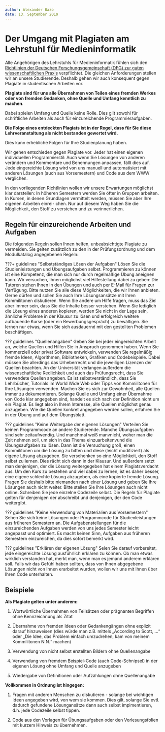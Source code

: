 ```yaml
---
author:	Alexander Bazo
date: 13. September 2019
---
```


# Der Umgang mit Plagiaten am Lehrstuhl für Medieninformatik

Alle Angehörigen des Lehrstuhls für Medieninformatik fühlen sich den [Richtlinien der Deutschen Forschungsgemeinschaft (DFG) zur guten wissenschaftlichen Praxis](https://www.dfg.de/foerderung/grundlagen_rahmenbedingungen/gwp/index.html) verpflichtet. Die gleichen Anforderungen stellen wir an unsere Studierende. Deshalb gehen wir auch konsequent gegen Plagiate in studentischen Arbeiten vor. 

**Plagiate sind für uns alle Übernahmen von Teilen eines fremden Werkes oder
von fremden Gedanken, ohne Quelle und Umfang kenntlich zu machen.**

Dabei spielen Umfang und Quelle keine Rolle. Dies gilt sowohl für schriftliche Arbeiten als auch für einzureichende Programmieraufgaben.

**Die Folge eines entdeckten Plagiats ist in der Regel, dass für Sie diese Lehrveranstaltung als nicht bestanden gewertet wird.**

Dies kann erhebliche Folgen für Ihre Studienplanung haben.

Wir gehen entschieden gegen Plagiate vor. Jeder hat einen eigenen individuellen Programmierstil: Auch wenn Sie Lösungen von anderen verändern und Kommentare und Benennungen anpassen, fällt dies auf. Jede eingereichte Lösung wird von uns manuell und automatisiert mit anderen Lösungen (auch aus Vorsemestern) und Code aus dem WWW verglichen.

In den vorliegenden Richtlinien wollen wir unsere Erwartungen möglichst klar darstellen: In höheren Semestern werden Sie öfter in Gruppen arbeiten. In Kursen, in denen Grundlagen vermittelt werden, müssen Sie aber Ihre eigenen Arbeiten einrei-
chen. Nur auf diesem Weg haben Sie die Möglichkeit, den Stoff zu verstehen und zu verinnerlichen.

## Regeln für einzureichende Arbeiten und Aufgaben

Die folgenden Regeln sollen Ihnen helfen, unbeabsichtigte Plagiate zu vermeiden. Sie gelten zusätzlich zu den in der Prüfungsordnung und dem Modulkatalog angegebenen Regeln:


???+ guidelines "Selbstständiges Lösen der Aufgaben"
	Lösen Sie die Studienleistungen und Übungsaufgaben selbst. Programmieren zu können ist eine Kompetenz, die man sich nur durch regelmäßige Übung aneignen kann. Wir versuchen, Ihnen möglichst viel Hilfestellung dabei zu geben: Die Tutoren stehen Ihnen in den Übungen und auch per E-Mail für Fragen zur Verfügung. Bitte nutzen Sie alle diese Möglichkeiten, die wir Ihnen anbieten. Gerne dürfen und sollen Sie auch Ihre Lösungsansätze mit Ihren Kommilitonen diskutieren. Wenn Sie andere um Hilfe fragen, muss das Ziel aber immer sein, dass Sie die Inhalte besser verstehen. Wenn Sie lediglich die Lösung eines anderen kopieren, werden Sie nicht in der Lage sein, ähnliche Probleme in der Klausur zu lösen und erfolgreich weitere aufbauende Kurse (oder ein Bewerbungsgespräch) zu bewältigen. Sie lernen nur etwas, wenn Sie sich ausdauernd mit den gestellten Problemen beschäftigen.

??? guidelines "Quellenangaben"
	Geben Sie bei jeder eingereichten Arbeit an, welche Quellen und Hilfen Sie in Anspruch genommen haben. Wenn Sie kommerziell oder privat Software entwickeln, verwenden Sie regelmäßig fremde Ideen, Algorithmen, Bibliotheken, Grafiken und Codebeispiele. Dabei müssen Sie allerdings das Urheberrecht und die jeweiligen Lizenzen der Quellen beachten. An der Universität verlangen außerdem die wissenschaftliche Redlichkeit und auch das Prüfungsrecht, dass Sie verwendete Quellen angeben. Es ist selbstverständlich, dass Sie Lehrbücher, Tutorials im World Wide Web oder Tipps von Kommilitonen für Ihre Lösungen verwenden. Machen Sie es sich zur Gewohnheit, alle Quellen immer zu dokumentieren. Solange Quelle und Umfang einer Übernahme von Code klar angegeben sind, handelt es sich nach der Definition nicht um ein Plagiat. Es liegt also in Ihrem Interesse, alle Quellen möglichst genau anzugeben. Wie die Quellen konkret angegeben werden sollen, erfahren Sie in der Übung und auf dem Übungsblatt.

??? guidelines "Keine Weitergabe der eigenen Lösungen"
	Verteilen Sie keinen Programmcode an andere Studierende. Manche Übungsaufgaben sind sehr zeitaufwendig. Und manchmal weiß manvnicht, woher man die Zeit nehmen soll, um sich in das Thema einzuarbeitenvund die Übungsaufgaben zu lösen. Dann ist die Versuchung groß, einen Kommilitonen um die Lösung zu bitten und diese (leicht modifiziert) als eigene Lösung abzugeben. Sie verschenken so eine Möglichkeit, den Stoff selbst zu lernen. Dies rächt sich dann in der Klausur. Und außerdem setzt man denjenigen, der die Lösung weitergegeben hat einem Plagiatsverdacht aus. Um den Kurs zu bestehen und viel dabei zu lernen, ist es daher besser, eine eigene schlechte Lösung abzugeben, als eine kopierte fremde Lösung. Fragen Sie deshalb bitte niemanden nach einer Lösung und geben Sie Ihre Lösungen auch nicht weiter. Bitte stellen Sie Ihre Lösungen auch nicht online. Schreiben Sie jede einzelne Codezeile selbst. Die Regeln für Plagiate gelten für denjenigen der abschreibt und denjenigen, der den Code weitergibt.

??? guidelines "Keine Verwendung von Materialien aus Vorsemestern"
	Sehen Sie sich keine Lösungen oder Programmcode für Studienleistungen aus früheren Semestern an. Die Aufgabenstellungen für die einzureichenden Aufgaben werden von uns jedes Semester leicht angepasst und optimiert. Es macht keinen Sinn, Aufgaben aus früheren Semestern einzureichen, da dies sofort bemerkt wird.

??? guidelines "Erklären der eigenen Lösung"
	Seien Sie darauf vorbereitet, jede eingereichte Lösung ausführlich erklären zu können. Ob man etwas wirklich verstanden hat, merkt man, wenn man es jemand anderem erklären soll. Falls wir das Gefühl haben sollten, dass von Ihnen abgegebene Lösungen nicht von Ihnen erarbeitet wurden, wollen wir uns mit Ihnen über Ihren Code unterhalten.

## Beispiele

**Als Plagiate gelten unter anderem:**

1. Wortwörtliche Übernahmen von Teilsätzen oder prägnanten Begriffen ohne
Kennzeichnung als Zitat

2. Übernahme von fremden Ideen oder Gedankengängen ohne explizit darauf hinzuweisen (dies würde man z.B. mittels „According to Scott, ...“ oder „Die Idee, das Problem einfach umzudrehen, kam von meinem Kommilitonen N.N.“ machen)

3. Verwendung von nicht selbst erstellten Bildern ohne Quellenangabe

4. Verwendung von fremdem Beispiel-Code (auch Code-Schnipsel) in der eigenen Lösung ohne Umfang und Quelle anzugeben

5. Wiedergabe von Definitionen oder Aufzählungen ohne Quellenangabe

**Vollkommen in Ordnung ist hingegen:**

1. Fragen mit anderen Menschen zu diskutieren - solange bei wichtigen Ideen angegeben wird, von wem sie kommen. Dies gilt, solange Sie evtl. dadurch gefundene Lösungansätze dann auch selbst implmentieren, d.h. jede Codezeile selbst tippen.

2. Code aus den Vorlagen für Übungsaufgaben oder den Vorlesungsfolien mit kurzem Hinweis zu übernehmen.